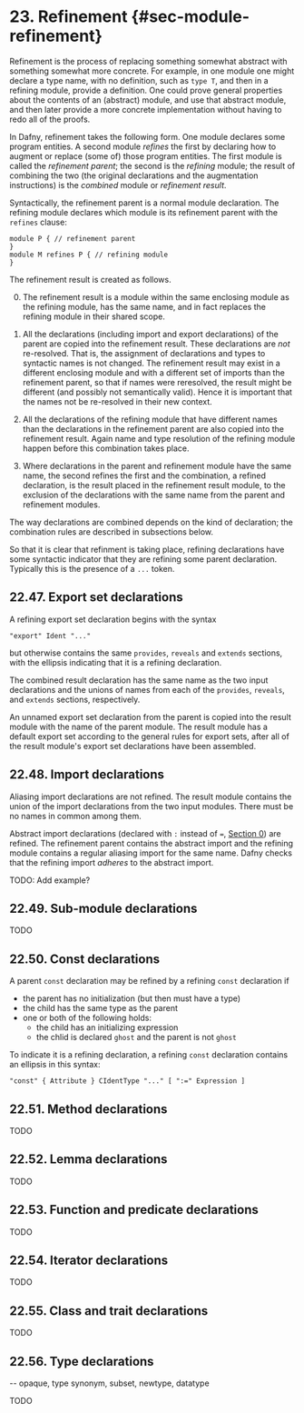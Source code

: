 # 23. Refinement {#sec-module-refinement}

Refinement is the process of replacing something somewhat abstract with something somewhat more concrete.
For example, in one module one might declare a type name, with no definition,
such as `type T`, and then in a refining module, provide a definition. 
One could prove general properties about the contents of an (abstract) module,
and use that abstract module, and then later provide a more concrete implementation without having to redo all of the proofs.

In Dafny, refinement takes the following form. One module
declares some program entities. A second module _refines_ the first by
declaring how to augment or replace (some of) those program entities.
The first module is called the _refinement parent_; the second is the
_refining_ module; the result of combining the two (the original declarations
and the augmentation instructions) is the _combined_ module or _refinement result_.

Syntactically, the refinement parent is a normal module declaration.
The refining module declares which module is its refinement parent with the
`refines` clause:
```
module P { // refinement parent
}
module M refines P { // refining module
}
```

The refinement result is created as follows.

0) The refinement result is a module within the same enclosing module as the
refining module, has the same name, and in fact replaces the refining module  in their shared scope.

1) All the declarations (including import and export declarations) of the parent are copied into the refinement result.
These declarations are _not_ re-resolved. That is, the assignment of 
declarations and types to syntactic names is not changed. The refinement 
result may exist in a different enclosing module and with a different set of
imports than the refinement parent, so that if names were reresolved, the 
result might be different (and possibly not semantically valid).
Hence it is important that the names not be re-resolved in their new context.

2) All the declarations of the refining module that have different names
than the declarations in the refinement parent are also copied into the 
refinement result. Again name and type resolution of the refining module
happen before this combination takes place.

3) Where declarations in the parent and refinement module have the same name,
the second refines the first and the combination, a refined declaration, is
the result placed in the refinement result module, to the exclusion of the
declarations with the same name from the parent and refinement modules.

The way declarations are combined depends on the kind of declaration;
the combination rules are described in subsections below.

So that it is clear that refinment is taking place, refining declarations
have some syntactic indicator that they are refining some parent declaration.
Typically this is the presence of a `...` token.

## 22.47. Export set declarations

A refining export set declaration begins with the syntax
```grammar
"export" Ident "..." 
```
but otherwise contains the same `provides`, `reveals` and `extends` sections,
with the ellipsis indicating that it is a refining declaration.

The combined result declaration has the same name as the two input declarations and the unions of names from each of the `provides`, `reveals`, and `extends`
sections, respectively.

An unnamed export set declaration from the parent is copied into the result
module with the name of the parent module. The result module has a default
export set according to the general rules for export sets, after all of 
the result module's export set declarations have been assembled.

## 22.48. Import declarations

Aliasing import declarations are not refined. The result module contains the union
of the import declarations from the two input modules.
There must be no names in common among them.

Abstract import declarations (declared with `:` instead of `=`, [Section 0](#sec-module-abstraction)) are refined. The refinement parent contains the 
abstract import and the refining module contains a regular aliasing
import for the same name. Dafny checks that the refining import _adheres_ to
the abstract import.

TODO: Add example?
## 22.49. Sub-module declarations

TODO

## 22.50. Const declarations

A parent `const` declaration may be refined by a refining `const` declaration
if

* the parent has no initialization (but then must have a type)
* the child has the same type as the parent
* one or both of the following holds:
   * the child has an initializing expression
   * the chlid is declared `ghost` and the parent is not `ghost`

To indicate it is a refining declaration, a refining `const` declaration
contains an ellipsis in this syntax:
```grammar
"const" { Attribute } CIdentType "..." [ ":=" Expression ]
```

## 22.51. Method declarations

TODO

## 22.52. Lemma declarations

TODO

## 22.53. Function and predicate declarations

TODO

## 22.54. Iterator declarations

TODO

## 22.55. Class and trait declarations

TODO

## 22.56. Type declarations
-- opaque, type synonym, subset, newtype, datatype

TODO

